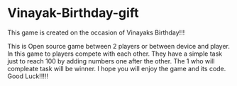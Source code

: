 # Vinayak-Birthday-gift
This game is created on the occasion of Vinayaks Birthday!!!


This is Open source game between 2 players or between device and player.
In this game to players compete with each other.
They have a simple task just to reach 100 by adding numbers one after the other.
The 1 who will compleate task will be winner.
I hope you will enjoy the game and its code.
Good Luck!!!!!
